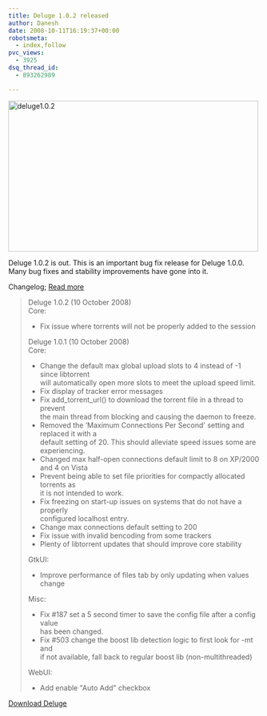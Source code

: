 ```yaml
---
title: Deluge 1.0.2 released
author: Danesh
date: 2008-10-11T16:19:37+00:00
robotsmeta:
  - index,follow
pvc_views:
  - 3925
dsq_thread_id:
  - 893262989

---
```

[<img loading="lazy" src="http://farm4.static.flickr.com/3074/2931191393_d9eb5c92c3.jpg" alt="deluge1.0.2" width="500" height="302" />][1]

Deluge 1.0.2 is out. This is an important bug fix release for Deluge 1.0.0. Many bug fixes and stability improvements have gone into it.

Changelog; [Read more][2]

> Deluge 1.0.2 (10 October 2008)  
> Core:  
> * Fix issue where torrents will not be properly added to the session
> 
> Deluge 1.0.1 (10 October 2008)  
> Core:  
> * Change the default max global upload slots to 4 instead of -1 since libtorrent  
> will automatically open more slots to meet the upload speed limit.  
> * Fix display of tracker error messages  
> * Fix add\_torrent\_url() to download the torrent file in a thread to prevent  
> the main thread from blocking and causing the daemon to freeze.  
> * Removed the &#8216;Maximum Connections Per Second' setting and replaced it with a  
> default setting of 20. This should alleviate speed issues some are experiencing.  
> * Changed max half-open connections default limit to 8 on XP/2000 and 4 on Vista  
> * Prevent being able to set file priorities for compactly allocated torrents as  
> it is not intended to work.  
> * Fix freezing on start-up issues on systems that do not have a properly  
> configured localhost entry.  
> * Change max connections default setting to 200  
> * Fix issue with invalid bencoding from some trackers  
> * Plenty of libtorrent updates that should improve core stability
> 
> GtkUI:  
> * Improve performance of files tab by only updating when values change
> 
> Misc:  
> * Fix #187 set a 5 second timer to save the config file after a config value  
> has been changed.  
> * Fix #503 change the boost lib detection logic to first look for -mt and  
> if not available, fall back to regular boost lib (non-multithreaded)
> 
> WebUI:  
> * Add enable "Auto Add" checkbox

[Download Deluge][3]

 [1]: http://www.flickr.com/photos/dannyportal/2931191393/ "deluge1.0.2 by Danesh Manoharan, on Flickr"
 [2]: http://forum.deluge-torrent.org/viewtopic.php?f=8&t=10585
 [3]: http://deluge-torrent.org/downloads.php
